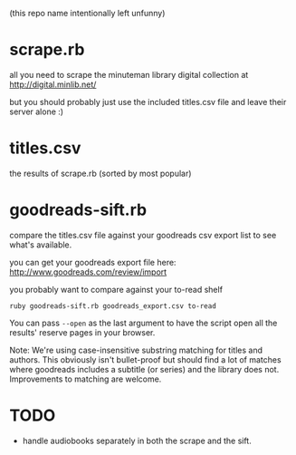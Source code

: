 (this repo name intentionally left unfunny)

scrape.rb
============

all you need to scrape the minuteman library digital collection at http://digital.minlib.net/

but you should probably just use the included titles.csv file and leave their server alone :)

titles.csv
============

the results of scrape.rb (sorted by most popular)

goodreads-sift.rb
============

compare the titles.csv file against your goodreads csv export list to see what's available.

you can get your goodreads export file here: http://www.goodreads.com/review/import

you probably want to compare against your to-read shelf

`ruby goodreads-sift.rb goodreads_export.csv to-read`

You can pass `--open` as the last argument to have the script open all the results' reserve pages in your browser.

Note: We're using case-insensitive substring matching for titles and authors. This obviously isn't bullet-proof but should find a lot of matches where goodreads includes a subtitle (or series) and the library does not. Improvements to matching are welcome.


TODO
============

* handle audiobooks separately in both the scrape and the sift.
